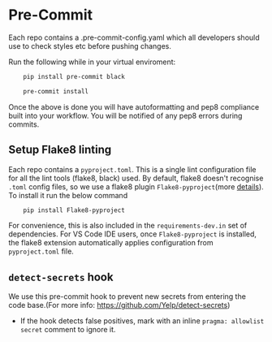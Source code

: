 # Pre-Commit
Each repo contains a .pre-commit-config.yaml which all developers should use to check styles etc before pushing changes.

Run the following while in your virtual enviroment:

```bash
    pip install pre-commit black

    pre-commit install
```

Once the above is done you will have autoformatting and pep8 compliance built into your workflow. You will be notified of any pep8 errors during commits.

## Setup Flake8 linting
Each repo contains a `pyproject.toml`. This is a single lint configuration file for all the lint tools (flake8, black) used. By default, flake8 doesn't recognise `.toml` config files, so we use a flake8 plugin `Flake8-pyproject`(more [details](https://pypi.org/project/Flake8-pyproject/)). To install it run the below command
```bash
    pip install Flake8-pyproject
```
For convenience, this is also included in the `requirements-dev.in` set of dependencies.
For VS Code IDE users, once `Flake8-pyproject` is installed, the flake8 extension automatically applies configuration from `pyproject.toml` file.

## `detect-secrets` hook
We use this pre-commit hook to prevent new secrets from entering the code base.(For more info: https://github.com/Yelp/detect-secrets)
- If the hook detects false positives, mark with an inline `pragma: allowlist secret` comment to ignore it.
